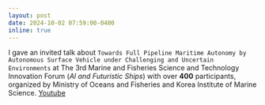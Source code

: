 ```yaml
---
layout: post
date: 2024-10-02 07:59:00-0400
inline: true
---
```


I gave an invited talk about `Towards Full Pipeline Maritime Autonomy by Autonomous Surface Vehicle under Challenging and Uncertain Environments` at
The 3rd Marine and Fisheries Science and Technology Innovation Forum (*AI and Futuristic Ships*) with over **400** participants, organized by Ministry of Oceans and Fisheries and Korea Institute of Marine Science. [Youtube](https://youtu.be/6AC5WiF7jn8?si=rARNsumduSzOfdZK)

